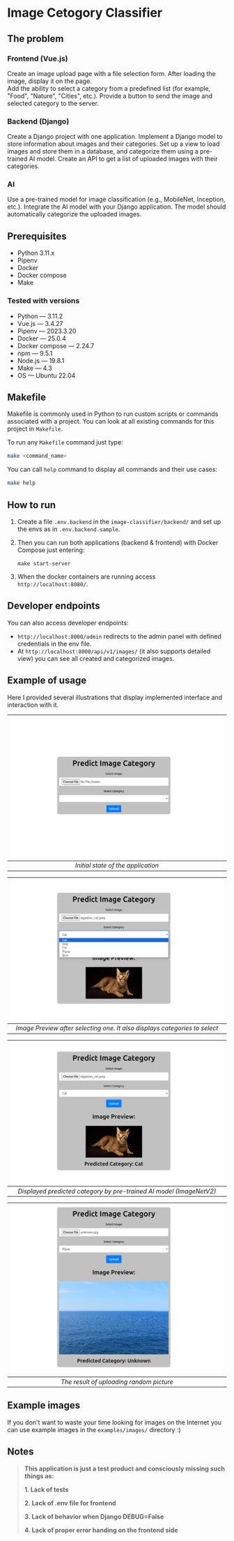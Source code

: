 # Image Cetogory Classifier

## The problem

### Frontend (Vue.js)
Create an image upload page with a file selection form.  After loading the image, display it on the page.  
Add the ability to select a category from a predefined list (for example, "Food", "Nature", "Cities", etc.).
Provide a button to send the image and selected category to the server.

### Backend (Django)
Create a Django project with one application.
Implement a Django model to store information about images and their categories.
Set up a view to load images and store them in a database, and categorize them using a pre-trained AI model.
Create an API to get a list of uploaded images with their categories.

### AI
Use a pre-trained model for image classification (e.g., MobileNet, Inception, etc.).
Integrate the AI model with your Django application. The model should automatically categorize the uploaded images.

## Prerequisites
* Python 3.11.x
* Pipenv
* Docker
* Docker compose
* Make

### Tested with versions

* Python — 3.11.2
* Vue.js — 3.4.27
* Pipenv — 2023.3.20
* Docker — 25.0.4
* Docker compose — 2.24.7
* npm — 9.5.1
* Node.js — 19.8.1
* Make — 4.3
* OS — Ubuntu 22.04

## Makefile

Makefile is commonly used in Python to run custom scripts or commands associated with a project.
You can look at all existing commands for this project in `Makefile`.

To run any `Makefile` command just type:

```sh
make <command_name>
```

You can call `help` command to display all commands and their use cases:

```sh
make help
```

## How to run

1. Create a file `.env.backend` in the `image-classifier/backend/` and set up the envs as in `.env.backend.sample`.

2. Then you can run both applications (backend & frontend) with Docker Compose just entering:
    ```shell
    make start-server
    ```

3. When the docker containers are running access `http://localhost:8080/`.

## Developer endpoints

You can also access developer endpoints:

* `http://localhost:8000/admin` redirects to the admin panel with defined credentials in the env file.
* At `http://localhost:8000/api/v1/images/` (it also supports detailed view) you can see all created and categorized images.

## Example of usage

Here I provided several illustrations that display implemented interface and interaction with it.

| ![start_window.png](docs/images/start_window.png) |
|:-------------------------------------------------:|
|        *Initial state of the application*         |

|            ![image_preview.png](docs/images/image_preview.png)             |
|:--------------------------------------------------------------------------:|
| *Image Preview after selecting one. It also displays categories to select* |

|      ![predicted_result.png](docs/images/predicted_result.png)      |
|:-------------------------------------------------------------------:|
| *Displayed predicted category by pre-trained AI model (ImageNetV2)* |

| ![unknown.png](docs/images/unknown.png)  |
|:----------------------------------------:|
| *The result of uploading random picture* |

## Example images

If you don't want to waste your time looking for images on the Internet you can use example images in the `examples/images/` directory :)

## Notes

> **This application is just a test product and consciously missing such things as:**
> 
> **1. Lack of tests** 
> 
> **2. Lack of .env file for frontend**
> 
> **3. Lack of behavior when Django DEBUG=False**
> 
> **4. Lack of proper error handing on the frontend side**
